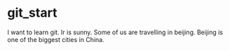 # git_start
I want to learn git.
Ir is sunny.
Some of us are travelling in beijing.
Beijing is one of the biggest cities in China.


